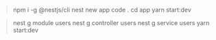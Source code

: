 
> npm i -g @nestjs/cli
> nest new app
> code .
> cd app
> yarn start:dev

> nest g module users
> nest g controller users
> nest g service users
> yarn start:dev